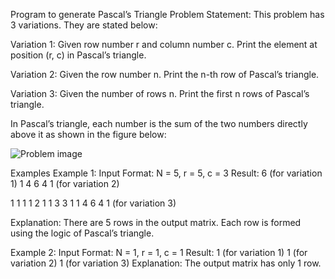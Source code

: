 Program to generate Pascal’s Triangle
Problem Statement: This problem has 3 variations. They are stated below:

Variation 1: Given row number r and column number c. Print the element at position (r, c) in Pascal’s triangle.

Variation 2: Given the row number n. Print the n-th row of Pascal’s triangle.

Variation 3: Given the number of rows n. Print the first n rows of Pascal’s triangle.

In Pascal’s triangle, each number is the sum of the two numbers directly above it as shown in the figure below:

![Problem image](https://lh5.googleusercontent.com/SGqPaM5UefpH-NP2uVMvPGu2XpdlRSgesdFQEP_W_6v5rbdw8S0gKXKgi0NIGtY5xjoHlLDEtgc7ICZN8PQDzpr2RPG1ebLqj_gzN_K2gQqZn3ju8dz0WSccoZnTzid22-j-_SJq=s1600)

Examples
Example 1:
Input Format: N = 5, r = 5, c = 3
Result: 6 (for variation 1)
1 4 6 4 1 (for variation 2)

1 
1 1 
1 2 1 
1 3 3 1 
1 4 6 4 1    (for variation 3)

Explanation: There are 5 rows in the output matrix. Each row is formed using the logic of Pascal’s triangle.

Example 2:
Input Format: N = 1, r = 1, c = 1
Result: 1 (for variation 1)
    1 (for variation 2)
    1  (for variation 3)
Explanation: The output matrix has only 1 row.